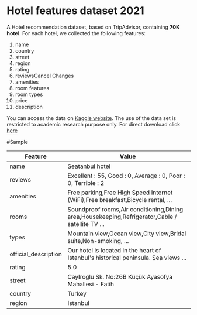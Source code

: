 # Hotel features dataset 2021

A Hotel recommendation dataset, based on TripAdvisor, containing **70K hotel**. For each hotel, we collected the following features:
1. name
2. country
3. street 
4. region
5. rating
6. reviewsCancel Changes
7. amenities
8. room features
9. room types
10. price
11. description

You can access the data on [Kaggle website](https://www.kaggle.com/osamaalhalabi/hotels-features-dataset). The use of the data set is restricted to academic research purpose only.
For direct download click [here](https://www.kaggle.com/osamaalhalabi/hotels-features-dataset/download)

#Sample

Feature | Value
------------ | -------------
name | Seatanbul hotel
reviews | Excellent : 55, Good : 0, Average : 0, Poor : 0, Terrible : 2
amenities | Free parking,Free High Speed Internet (WiFi),Free breakfast,Bicycle rental, ...
rooms | Soundproof rooms,Air conditioning,Dining area,Housekeeping,Refrigerator,Cable / satellite TV ...
types | Mountain view,Ocean view,City view,Bridal suite,Non-smoking, ...
official_description | Our hotel is located in the heart of Istanbul's historical peninsula. Sea views ...
rating | 5.0
street | CayIroglu Sk. No:26B Küçük Ayasofya Mahallesi - Fatih
country |Turkey
region | Istanbul
